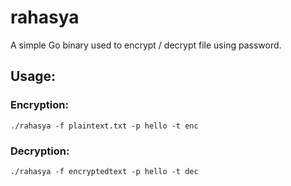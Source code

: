 # rahasya
A simple Go binary used to encrypt / decrypt file using password.

## Usage:
### Encryption:
```
./rahasya -f plaintext.txt -p hello -t enc
```

### Decryption:
```
./rahasya -f encryptedtext -p hello -t dec
```
